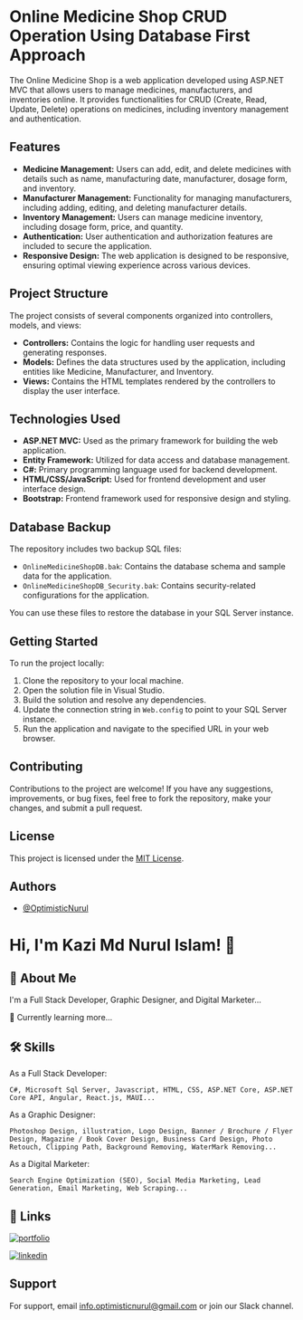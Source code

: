 # Online Medicine Shop CRUD Operation Using Database First Approach

The Online Medicine Shop is a web application developed using ASP.NET MVC that allows users to manage medicines, manufacturers, and inventories online. It provides functionalities for CRUD (Create, Read, Update, Delete) operations on medicines, including inventory management and authentication.

## Features

- **Medicine Management:** Users can add, edit, and delete medicines with details such as name, manufacturing date, manufacturer, dosage form, and inventory.
- **Manufacturer Management:** Functionality for managing manufacturers, including adding, editing, and deleting manufacturer details.
- **Inventory Management:** Users can manage medicine inventory, including dosage form, price, and quantity.
- **Authentication:** User authentication and authorization features are included to secure the application.
- **Responsive Design:** The web application is designed to be responsive, ensuring optimal viewing experience across various devices.

## Project Structure

The project consists of several components organized into controllers, models, and views:

- **Controllers:** Contains the logic for handling user requests and generating responses.
- **Models:** Defines the data structures used by the application, including entities like Medicine, Manufacturer, and Inventory.
- **Views:** Contains the HTML templates rendered by the controllers to display the user interface.

## Technologies Used

- **ASP.NET MVC:** Used as the primary framework for building the web application.
- **Entity Framework:** Utilized for data access and database management.
- **C#:** Primary programming language used for backend development.
- **HTML/CSS/JavaScript:** Used for frontend development and user interface design.
- **Bootstrap:** Frontend framework used for responsive design and styling.

## Database Backup

The repository includes two backup SQL files:

- `OnlineMedicineShopDB.bak`: Contains the database schema and sample data for the application.
- `OnlineMedicineShopDB_Security.bak`: Contains security-related configurations for the application.

You can use these files to restore the database in your SQL Server instance.

## Getting Started

To run the project locally:

1. Clone the repository to your local machine.
2. Open the solution file in Visual Studio.
3. Build the solution and resolve any dependencies.
4. Update the connection string in `Web.config` to point to your SQL Server instance.
5. Run the application and navigate to the specified URL in your web browser.

## Contributing

Contributions to the project are welcome! If you have any suggestions, improvements, or bug fixes, feel free to fork the repository, make your changes, and submit a pull request.


## License

This project is licensed under the [MIT License](LICENSE.txt).


## Authors

- [@OptimisticNurul](https://github.com/OptimisticNurul)


# Hi, I'm Kazi Md Nurul Islam! 👋


## 🚀 About Me

I'm a Full Stack Developer, Graphic Designer, and Digital Marketer...

🧠 Currently learning more...


## 🛠 Skills

As a Full Stack Developer:

    C#, Microsoft Sql Server, Javascript, HTML, CSS, ASP.NET Core, ASP.NET Core API, Angular, React.js, MAUI...

As a Graphic Designer:

    Photoshop Design, illustration, Logo Design, Banner / Brochure / Flyer Design, Magazine / Book Cover Design, Business Card Design, Photo Retouch, Clipping Path, Background Removing, WaterMark Removing...

As a Digital Marketer:

    Search Engine Optimization (SEO), Social Media Marketing, Lead Generation, Email Marketing, Web Scraping...

    
## 🔗 Links

[![portfolio](https://img.shields.io/badge/my_portfolio-000?style=for-the-badge&logo=ko-fi&logoColor=white)](https://github.com/OptimisticNurul/)

[![linkedin](https://img.shields.io/badge/linkedin-0A66C2?style=for-the-badge&logo=linkedin&logoColor=white)](https://www.linkedin.com/in/optimisticnurul/)


## Support

For support, email info.optimisticnurul@gmail.com or join our Slack channel.